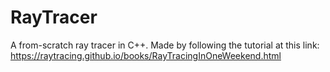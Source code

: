 # RayTracer
A from-scratch ray tracer in C++. Made by following the tutorial at this link: https://raytracing.github.io/books/RayTracingInOneWeekend.html
